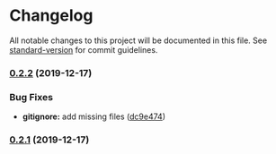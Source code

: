 # Changelog

All notable changes to this project will be documented in this file. See [standard-version](https://github.com/conventional-changelog/standard-version) for commit guidelines.

### [0.2.2](https://github.com/OFRBG/TsukiBot/compare/v0.2.1...v0.2.2) (2019-12-17)


### Bug Fixes

* **gitignore:** add missing files ([dc9e474](https://github.com/OFRBG/TsukiBot/commit/dc9e474))



### [0.2.1](https://github.com/OFRBG/TsukiBot/compare/v0.2.0...v0.2.1) (2019-12-17)
